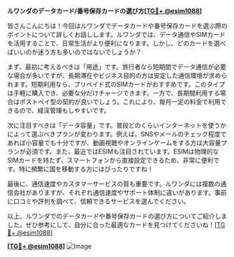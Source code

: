 **ルワンダのデータカード/番号保存カードの選び方[[TG💪+ @esim1088](https://t.me/s/esim1088)]**

皆さんこんにちは！今回はルワンダでデータカードや番号保存カードを選ぶ際のポイントについて詳しくお話しします。ルワンダでは、データ通信やSIMカードを活用することで、日常生活がより便利になります。しかし、どのカードを選べばいいのか迷う方も多いのではないでしょうか？

まず、最初に考えるべきは「用途」です。旅行者なら短期間でデータ通信が必要な場合が多いですが、長期滞在やビジネス目的の方は安定した通信環境が求められます。短期利用なら、プリペイド式のSIMカードがおすすめです。このタイプは手軽に購入でき、必要な分だけチャージできます。一方で、長期間利用する場合はポストペイ型の契約が良いでしょう。これにより、毎月一定の料金で利用できるので、経渓管理もしやすいです。

次に注目すべきは「データ容量」です。普段どのくらいインターネットを使うかによって選ぶべきプランが変わります。例えば、SNSやメールのチェック程度であれば小容量でも十分ですが、動画視聴やオンラインゲームをする方は大容量プランが必須です。また、最近ではESIMも注目されています。ESIMは物理的なSIMカードを持たず、スマートフォンから直接設定できるため、非常に便利です。特に頻繁に国を移動する方にはぴったりですね！

最後に、通信速度やカスタマーサービスの質も重要です。ルワンダには複数の通信会社がありますが、それぞれ通信速度やサポート体制に違いがあります。事前に口コミや評判を調べて、信頼できるサービスを選んでください。

以上、ルワンダでのデータカードや番号保存カードの選び方についてご紹介しました。ぜひ参考にして、自分に合った最適なカードを見つけてくださいね！[[TG💪+ @esim1088](https://t.me/s/esim1088)]

**[[TG💪+ @esim1088](https://t.me/s/esim1088)]**
![Image](https://i.postimg.cc/Y0z9fWf4/image.png)